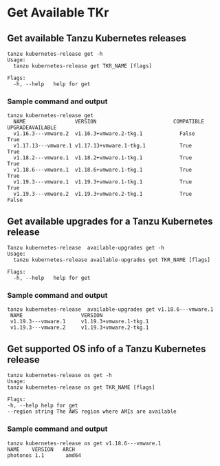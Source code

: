 # Get Available TKr


## Get available Tanzu Kubernetes releases
```
tanzu kubernetes-release get -h 
Usage:
  tanzu kubernetes-release get TKR_NAME [flags]

Flags:
  -h, --help   help for get
```

### Sample command and output
```
tanzu kubernetes-release get
  NAME                VERSION                         COMPATIBLE     UPGRADEAVAILABLE
  v1.16.3---vmware.2  v1.16.3+vmware.2-tkg.1            False             True
  v1.17.13---vmware.1 v1.17.13+vmware.1-tkg.1           True              True
  v1.18.2---vmware.1  v1.18.2+vmware.1-tkg.1            True              True
  v1.18.6---vmware.1  v1.18.6+vmware.1-tkg.1            True              True
  v1.19.3---vmware.1  v1.19.3+vmware.1-tkg.1            True              True
  v1.19.3---vmware.2  v1.19.3+vmware.2-tkg.1            True              False
```

## Get available upgrades for a Tanzu Kubernetes release
```
Tanzu kubernetes-release  available-upgrades get -h
Usage:
  tanzu kubernetes-release available-upgrades get TKR_NAME [flags]

Flags:
  -h, --help   help for get
```
### Sample command and output
```
tanzu kubernetes-release  available-upgrades get v1.18.6---vmware.1
 NAME                   VERSION         
 v1.19.3---vmware.1     v1.19.3+vmware.1-tkg.1          
 v1.19.3---vmware.2     v1.19.3+vmware.2-tkg.1      
```

## Get supported OS info of a Tanzu Kubernetes release
```
tanzu kubernetes-release os get -h
Usage:
tanzu kubernetes-release os get TKR_NAME [flags]

Flags:
-h, --help help for get
--region string The AWS region where AMIs are available
```
### Sample command and output
```
tanzu kubernetes-release os get v1.18.6---vmware.1
NAME    VERSION   ARCH
photonos 1.1       amd64
```
